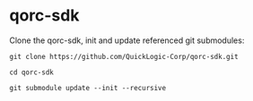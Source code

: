 # qorc-sdk

Clone the qorc-sdk, init and update referenced git submodules:
```
git clone https://github.com/QuickLogic-Corp/qorc-sdk.git

cd qorc-sdk

git submodule update --init --recursive
```
